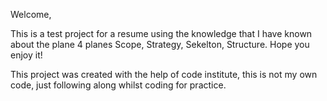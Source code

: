 Welcome,

This is a test project for a resume using the knowledge that I have known about the plane 4 planes Scope, Strategy, Sekelton, Structure. Hope you enjoy it! 

This project was created with the help of code institute, this is not my own code, just following along whilst coding for practice.

